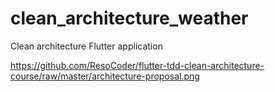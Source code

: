 # clean_architecture_weather

Clean architecture Flutter application

https://github.com/ResoCoder/flutter-tdd-clean-architecture-course/raw/master/architecture-proposal.png

